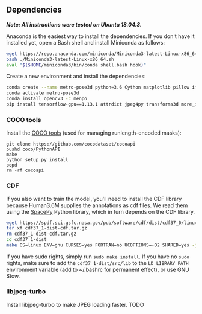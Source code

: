 ## Dependencies

***Note: All instructions were tested on Ubuntu 18.04.3.***

Anaconda is the easiest way to install the dependencies. If you don't have it installed yet, open a Bash shell and install Miniconda as follows: 

```bash
wget https://repo.anaconda.com/miniconda/Miniconda3-latest-Linux-x86_64.sh
bash ./Miniconda3-latest-Linux-x86_64.sh
eval "$($HOME/miniconda3/bin/conda shell.bash hook)"
```

Create a new environment and install the dependencies:

```bash
conda create --name metro-pose3d python=3.6 Cython matplotlib pillow imageio ffmpeg scikit-image scikit-learn tqdm numba
conda activate metro-pose3d
conda install opencv3 -c menpo
pip install tensorflow-gpu==1.13.1 attrdict jpeg4py transforms3d more_itertools spacepy
```
### COCO tools

Install the [COCO tools](https://github.com/pdollar/coco) (used for managing runlength-encoded masks):

```
git clone https://github.com/cocodataset/cocoapi
pushd coco/PythonAPI
make
python setup.py install
popd
rm -rf cocoapi
```

### CDF
If you also want to train the model, you'll need to install the CDF library because 
Human3.6M supplies the annotations as cdf files. We read them using the [SpacePy](https://spacepy.github.io/) Python library,
which in turn depends on the CDF library.

```bash
wget https://spdf.sci.gsfc.nasa.gov/pub/software/cdf/dist/cdf37_0/linux/cdf37_1-dist-cdf.tar.gz
tar xf cdf37_1-dist-cdf.tar.gz
rm cdf37_1-dist-cdf.tar.gz
cd cdf37_1-dist
make OS=linux ENV=gnu CURSES=yes FORTRAN=no UCOPTIONS=-O2 SHARED=yes -j4 all
```

If you have sudo rights, simply run `sudo make install`. If you have no `sudo` rights, make sure to add the
 `cdf37_1-dist/src/lib` to the `LD_LIBRARY_PATH` environment variable (add to ~/.bashrc for permanent effect), or use GNU Stow.
 
 ### libjpeg-turbo
 
 Install libjpeg-turbo to make JPEG loading faster. TODO